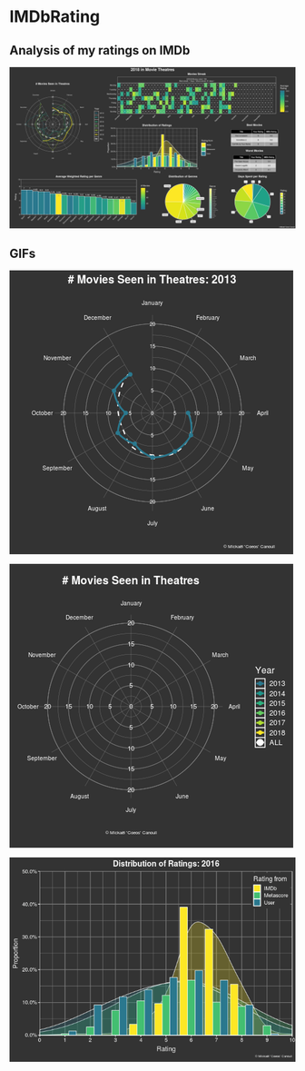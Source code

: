 # IMDbRating
## Analysis of my ratings on IMDb
![](https://github.com/mcanouil/IMDbRating/blob/master/images/2018_Coeos_IMDb.png)

## GIFs
![](https://github.com/mcanouil/IMDbRating/blob/master/images/Coeos_IMDb_01.gif)

![](https://github.com/mcanouil/IMDbRating/blob/master/images/movies_theatres.gif)

![](https://github.com/mcanouil/IMDbRating/blob/master/images/Coeos_IMDb_04.gif)
